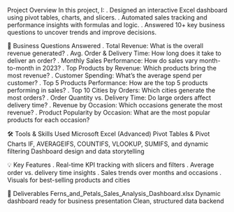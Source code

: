 Project Overview
In this project, I:
. Designed an interactive Excel dashboard using pivot tables, charts, and slicers.
. Automated sales tracking and performance insights with formulas and logic.
. Answered 10+ key business questions to uncover trends and improve decisions.

🧠 Business Questions Answered
. Total Revenue: What is the overall revenue generated?
. Avg. Order & Delivery Time: How long does it take to deliver an order?
. Monthly Sales Performance: How do sales vary month-to-month in 2023?
. Top Products by Revenue: Which products bring the most revenue?
. Customer Spending: What’s the average spend per customer?
. Top 5 Products Performance: How are the top 5 products performing in sales?
. Top 10 Cities by Orders: Which cities generate the most orders?
. Order Quantity vs. Delivery Time: Do large orders affect delivery time?
. Revenue by Occasion: Which occasions generate the most revenue?
. Product Popularity by Occasion: What are the most popular products for each occasion?

🛠️ Tools & Skills Used
Microsoft Excel (Advanced)
Pivot Tables & Pivot Charts
IF, AVERAGEIFS, COUNTIFS, VLOOKUP, SUMIFS, and dynamic filtering
Dashboard design and data storytelling

💡 Key Features
. Real-time KPI tracking with slicers and filters
. Average order vs. delivery time insights
. Sales trends over months and occasions
. Visuals for best-selling products and cities

📎 Deliverables
Ferns_and_Petals_Sales_Analysis_Dashboard.xlsx
Dynamic dashboard ready for business presentation
Clean, structured data backend

